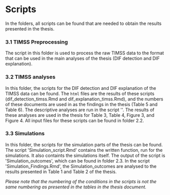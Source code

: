 # Scripts

In the folders, all scripts can be found that are needed to obtain the results presented in the thesis.

### 3.1 TIMSS Preprocessing

The script in this folder is used to process the raw TIMSS data to the format that can be used in the main analyses of the thesis (DIF detection and DIF explanation). 

### 3.2 TIMSS analyses

In this folder, the scripts for the DIF detection and DIF explanation of the TIMSS data can be found. The `html` files are the results of these scripts (dif_detection_timss.Rmd and dif_explanation_timss.Rmd), and the numbers of these documents are used in as the findings in the thesis (Table 5 and Table 6). 
The descriptive analyses are run in the script ''. The results of these analyses are used in the thesis for Table 3, Table 4, Figure 3, and Figure 4.
All input files for these scripts can be found in folder 2.2.

### 3.3 Simulations

In this folder, the scripts for the simulation parts of the thesis can be found. The script 'Simulation_script.Rmd' contains the written function, run for the simulations. It also containts the simulations itself. The output of the script is 'Simulation_outcomes', which can be found in folder 2.3. 
In the script 'Simulation_Findings.Rmd', the Simulation_outcomes are analysed to the results presented in Table 1 and Table 2 of the thesis. 

*Please note that the numbering of the conditions in the scripts is not the same numbering as presented in the tables in the thesis document.* 
